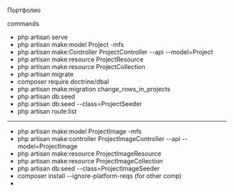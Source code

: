 Портфолио

commands

- php artisan serve
- php artisan make:model Project -mfs
- php artisan make:Controller ProjectController --api --model=Project
- php artisan make:resource ProjectResource 
- php artisan make:resource ProjectCollection 
- php artisan migrate
- composer require doctrine/dbal
- php artisan make:migration change_rows_in_projects 
- php artisan db:seed
- php artisan db:seed --class=ProjectSeeder
- php artisan route:list
---
- php artisan make:model ProjectImage -mfs
- php artisan make:controller ProjectImageController --api --model=ProjectImage
- php artisan make:resource ProjectImageResource 
- php artisan make:resource ProjectImageCollection
- php artisan db:seed --class=ProjectImageSeeder
- composer install --ignore-platform-reqs (for other comp)
- 


